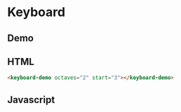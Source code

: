 # Keyboard

## Demo

<keyboard-demo octaves="2" start="3"></keyboard-demo>

## HTML

```html
<keyboard-demo octaves="2" start="3"></keyboard-demo>
```

## Javascript

[](../components/keyboard.js ':include')

